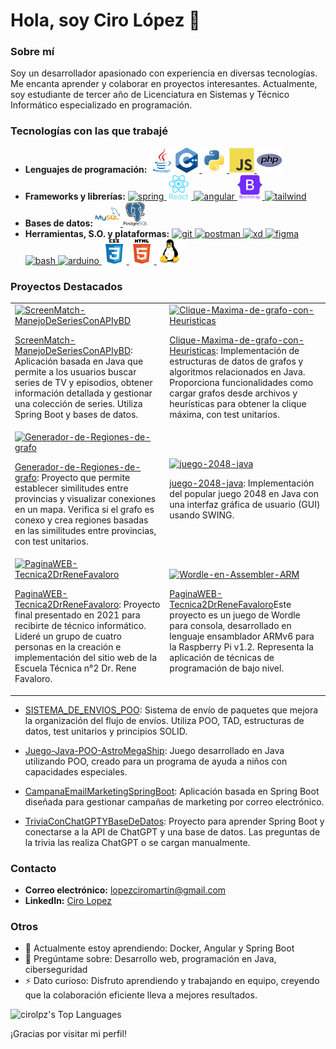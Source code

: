 # Hola, soy Ciro López 👋

### Sobre mí
Soy un desarrollador apasionado con experiencia en diversas tecnologías. Me encanta aprender y colaborar en proyectos interesantes. Actualmente, soy estudiante de tercer año de Licenciatura en Sistemas y Técnico Informático especializado en programación.

### Tecnologías con las que trabajé
- **Lenguajes de programación:** <a href="https://www.java.com" target="_blank" rel="noreferrer"> <img src="https://raw.githubusercontent.com/devicons/devicon/master/icons/java/java-original.svg" alt="java" width="40" height="40"/><img src="https://raw.githubusercontent.com/devicons/devicon/master/icons/cplusplus/cplusplus-original.svg" alt="cplusplus" width="40" height="40"/> </a> <a href="https://www.w3schools.com/css/" target="_blank" rel="noreferrer"> <a href="https://www.python.org" target="_blank" rel="noreferrer"> <img src="https://raw.githubusercontent.com/devicons/devicon/master/icons/python/python-original.svg" alt="python" width="40" height="40"/> <a href="https://developer.mozilla.org/en-US/docs/Web/JavaScript" target="_blank" rel="noreferrer"> <img src="https://raw.githubusercontent.com/devicons/devicon/master/icons/javascript/javascript-original.svg" alt="javascript" width="40" height="40"/> </a> <a href="https://www.php.net" target="_blank" rel="noreferrer"> <img src="https://raw.githubusercontent.com/devicons/devicon/master/icons/php/php-original.svg" alt="php" width="40" height="40"/> </a>
- **Frameworks y librerías:** <a href="https://spring.io/" target="_blank" rel="noreferrer"> <img src="https://www.vectorlogo.zone/logos/springio/springio-icon.svg" alt="spring" width="40" height="40"/></a><a href="https://reactjs.org/" target="_blank" rel="noreferrer"> <img src="https://raw.githubusercontent.com/devicons/devicon/master/icons/react/react-original-wordmark.svg" alt="react" width="40" height="40"/></a><a href="https://angular.io" target="_blank" rel="noreferrer"> <img src="https://angular.io/assets/images/logos/angular/angular.svg" alt="angular" width="40" height="40"/></a><a href="https://getbootstrap.com" target="_blank" rel="noreferrer"> <img src="https://raw.githubusercontent.com/devicons/devicon/master/icons/bootstrap/bootstrap-plain-wordmark.svg" alt="bootstrap" width="40" height="40"/> </a> <a href="https://tailwindcss.com/" target="_blank" rel="noreferrer"> <img src="https://www.vectorlogo.zone/logos/tailwindcss/tailwindcss-icon.svg" alt="tailwind" width="40" height="40"/> </a> 
- **Bases de datos:**  <a href="https://www.mysql.com/" target="_blank" rel="noreferrer"> <img src="https://raw.githubusercontent.com/devicons/devicon/master/icons/mysql/mysql-original-wordmark.svg" alt="mysql" width="40" height="40"/> </a> <a href="https://www.postgresql.org" target="_blank" rel="noreferrer"> <img src="https://raw.githubusercontent.com/devicons/devicon/master/icons/postgresql/postgresql-original-wordmark.svg" alt="postgresql" width="40" height="40"/> </a>
- **Herramientas, S.O.  y plataformas:** <a href="https://git-scm.com/" target="_blank" rel="noreferrer"> <img src="https://www.vectorlogo.zone/logos/git-scm/git-scm-icon.svg" alt="git" width="40" height="40"/> </a> <a href="https://postman.com" target="_blank" rel="noreferrer"> <img src="https://www.vectorlogo.zone/logos/getpostman/getpostman-icon.svg" alt="postman" width="40" height="40"/> </a><a href="https://www.adobe.com/products/xd.html" target="_blank" rel="noreferrer"> <img src="https://helpx.adobe.com/content/dam/help/mnemonics/xd_app_RGB_2017.svg" alt="xd" width="40" height="40"/> </a> <a href="https://www.figma.com/" target="_blank" rel="noreferrer"> <img src="https://www.vectorlogo.zone/logos/figma/figma-icon.svg" alt="figma" width="40" height="40"/> </a> <a href="https://www.gnu.org/software/bash/" target="_blank" rel="noreferrer"> <img src="https://www.vectorlogo.zone/logos/gnu_bash/gnu_bash-icon.svg" alt="bash" width="40" height="40"/> </a>
 <a href="https://www.arduino.cc/" target="_blank" rel="noreferrer"> <img src="https://cdn.worldvectorlogo.com/logos/arduino-1.svg" alt="arduino" width="40" height="40"/> </a> <a href="https://www.w3schools.com/css/" target="_blank" rel="noreferrer"> <img src="https://raw.githubusercontent.com/devicons/devicon/master/icons/css3/css3-original-wordmark.svg" alt="css3" width="40" height="40"/> </a> <a href="https://www.w3.org/html/" target="_blank" rel="noreferrer"> <img src="https://raw.githubusercontent.com/devicons/devicon/master/icons/html5/html5-original-wordmark.svg" alt="html5" width="40" height="40"/> </a><a href="https://www.linux.org/" target="_blank" rel="noreferrer"> <img src="https://raw.githubusercontent.com/devicons/devicon/master/icons/linux/linux-original.svg" alt="linux" width="40" height="40"/> </a>


### Proyectos Destacados

<table>
  <tr>
    <td>
      <a href="https://www.youtube.com/watch?v=OMiMnBaMZz0" target="_blank">
        <img src="https://img.youtube.com/vi/OMiMnBaMZz0/maxresdefault.jpg" alt="ScreenMatch-ManejoDeSeriesConAPIyBD" style="width:100%;">
      </a>
      <p><a href="https://github.com/cirolpz/ScreenMatch-ManejoDeSeriesConAPIyBD">ScreenMatch-ManejoDeSeriesConAPIyBD</a>: Aplicación basada en Java que permite a los usuarios buscar series de TV y episodios, obtener información detallada y gestionar una colección de series. Utiliza Spring Boot y bases de datos.</p>
    </td>
    <td>
      <a href="https://www.youtube.com/watch?v=21LM3EXHvR4" target="_blank">
        <img src="https://img.youtube.com/vi/21LM3EXHvR4/maxresdefault.jpg" alt="Clique-Maxima-de-grafo-con-Heuristicas" style="width:100%;">
      </a>
      <p><a href="https://github.com/cirolpz/Clique-Maxima-de-grafo-con-Heuristicas">Clique-Maxima-de-grafo-con-Heuristicas</a>: Implementación de estructuras de datos de grafos y algoritmos relacionados en Java. Proporciona funcionalidades como cargar grafos desde archivos y heurísticas para obtener la clique máxima, con test unitarios.</p>
    </td>
  </tr>
  <tr>
    <td>
      <a href="https://www.youtube.com/watch?v=3ohxWuWwB3U" target="_blank">
        <img src="https://img.youtube.com/vi/3ohxWuWwB3U/maxresdefault.jpg" alt="Generador-de-Regiones-de-grafo" style="width:100%;">
      </a>
      <p><a href="https://github.com/cirolpz/Generador-de-Regiones-de-grafo">Generador-de-Regiones-de-grafo</a>: Proyecto que permite establecer similitudes entre provincias y visualizar conexiones en un mapa. Verifica si el grafo es conexo y crea regiones basadas en las similitudes entre provincias, con test unitarios.</p>
    </td>
    <td>
      <a href="https://www.youtube.com/watch?v=2jLjgfIf_14" target="_blank">
        <img src="https://img.youtube.com/vi/2jLjgfIf_14/maxresdefault.jpg" alt="juego-2048-java" style="width:100%;">
      </a>
      <p><a href="https://github.com/cirolpz/juego-2048-java">juego-2048-java</a>: Implementación del popular juego 2048 en Java con una interfaz gráfica de usuario (GUI) usando SWING.</p>
    </td>
  </tr>
  <tr>
    <td>
      <a href="https://www.youtube.com/watch?v=F9NmK5cMNkU" target="_blank">
        <img src="https://img.youtube.com/vi/F9NmK5cMNkU/maxresdefault.jpg" alt="PaginaWEB-Tecnica2DrReneFavaloro" style="width:100%;">
      </a>
      <p><a href="https://github.com/cirolpz/PaginaWEB-Tecnica2DrReneFavaloro">PaginaWEB-Tecnica2DrReneFavaloro</a>: Proyecto final presentado en 2021 para recibirte de técnico informático. Lideré un grupo de cuatro personas en la creación e implementación del sitio web de la Escuela Técnica n°2 Dr. Rene Favaloro.</p>
    </td>
        <td>
      <a href="https://www.youtube.com/watch?v=bTxkskolrQo" target="_blank">
        <img src="https://img.youtube.com/vi/bTxkskolrQo/maxresdefault.jpg" alt="Wordle-en-Assembler-ARM" style="width:100%;">
      </a>
      <p><a href="https://github.com/cirolpz/Wordle-en-Assembler-ARM">PaginaWEB-Tecnica2DrReneFavaloro</a>Este proyecto es un juego de Wordle para consola, desarrollado en lenguaje ensamblador ARMv6 para la Raspberry Pi v1.2. Representa la aplicación de técnicas de programación de bajo nivel.</p>
    </td>
  </tr>
</table>

- [SISTEMA_DE_ENVIOS_POO](https://github.com/cirolpz/SISTEMA_DE_ENVIOS_POO): Sistema de envío de paquetes que mejora la organización del flujo de envíos. Utiliza POO, TAD, estructuras de datos, test unitarios y principios SOLID.

- [Juego-Java-POO-AstroMegaShip](https://github.com/cirolpz/Juego-Java-POO-AstroMegaShip): Juego desarrollado en Java utilizando POO, creado para un programa de ayuda a niños con capacidades especiales.

- [CampanaEmailMarketingSpringBoot](https://github.com/cirolpz/CampanaEmailMarketingSpringBoot): Aplicación basada en Spring Boot diseñada para gestionar campañas de marketing por correo electrónico.

- [TriviaConChatGPTYBaseDeDatos](https://github.com/cirolpz/TriviaConChatGPTYBaseDeDatos): Proyecto para aprender Spring Boot y conectarse a la API de ChatGPT y una base de datos. Las preguntas de la trivia las realiza ChatGPT o se cargan manualmente.


### Contacto
- **Correo electrónico:** lopezciromartin@gmail.com
- **LinkedIn:** [Ciro Lopez](https://www.linkedin.com/in/ciro-lopez-835259184/)

### Otros
- 🌱 Actualmente estoy aprendiendo: Docker, Angular y Spring Boot
- 💬 Pregúntame sobre: Desarrollo web, programación en Java, ciberseguridad
- ⚡ Dato curioso: Disfruto aprendiendo y trabajando en equipo, creyendo que la colaboración eficiente lleva a mejores resultados.

![cirolpz's Top Languages](https://github-readme-stats.vercel.app/api/top-langs/?username=cirolpz&theme=gruvbox&show_icons=true&hide_border=true&layout=compact)



¡Gracias por visitar mi perfil!